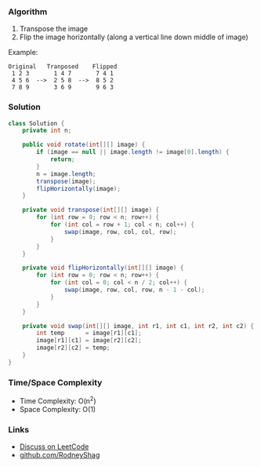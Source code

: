 ### Algorithm

1. Transpose the image
1. Flip the image horizontally (along a vertical line down middle of image)

Example:

```
Original   Tranposed    Flipped
 1 2 3       1 4 7       7 4 1
 4 5 6  -->  2 5 8  -->  8 5 2
 7 8 9       3 6 9       9 6 3
```

### Solution

```java
class Solution {
    private int n;

    public void rotate(int[][] image) {
        if (image == null || image.length != image[0].length) {
            return;
        }
        n = image.length;
        transpose(image);
        flipHorizontally(image);
    }

    private void transpose(int[][] image) {
        for (int row = 0; row < n; row++) {
            for (int col = row + 1; col < n; col++) {
                swap(image, row, col, col, row);
            }
        }
    }

    private void flipHorizontally(int[][] image) {
        for (int row = 0; row < n; row++) {
            for (int col = 0; col < n / 2; col++) {
                swap(image, row, col, row, n - 1 - col);
            }
        }
    }

    private void swap(int[][] image, int r1, int c1, int r2, int c2) {
        int temp      = image[r1][c1];
        image[r1][c1] = image[r2][c2];
        image[r2][c2] = temp;
    }
}
```

### Time/Space Complexity

- Time Complexity: O(n<sup>2</sup>)
- Space Complexity: O(1)

### Links

- [Discuss on LeetCode](https://leetcode.com/problems/rotate-image/discuss/304523)
- [github.com/RodneyShag](https://github.com/RodneyShag)
